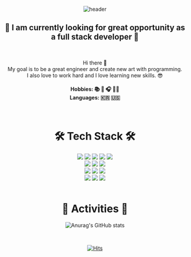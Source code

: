 <div align="center">

![header](https://capsule-render.vercel.app/api?type=waving&color=0:ff3f00,100:a82da8&height=300&section=header&text=Jiyeon%20Lee&fontSize=90&fontColor=ffffff&fontAlignY=40&fontAlign=70)

</div>

<h2 align="center"> 🤖 I am currently looking for great opportunity as a full stack developer 🤖 </h2> 
<br>
<p align="center">
Hi there 👋
<br>
My goal is to be a great engineer and create new art with programming.
<br>
I also love to work hard and I love learning new skills. 😎
</p>
<h4 align="center"> Hobbies: 📚 🎨 🎧 🚴‍♀️ <br> Languages: 🇰🇷 🇺🇸 </h4>
&nbsp
&nbsp
<h1 align="center"> 🛠 Tech Stack 🛠 </h1>

<div align="center">
<img src="https://img.shields.io/badge/Java-red?style=flat-square&logo=Java&logoColor=white"/></a> 
<img src="https://img.shields.io/badge/Javascript-ffb13b?style=flat-square&logo=Javascript&logoColor=white"/></a> 
<img src="https://img.shields.io/badge/CSS3-1572B6?style=flat-square&logo=CSS3&logoColor=white"/> </t>
<img src="https://img.shields.io/badge/HTML5-E34F26?style=flat-square&logo=HTML5&logoColor=white"/> 
<img src="https://img.shields.io/badge/Python-3766AB?style=flat-square&logo=Python&logoColor=white"/></a> 
<br/>
<img src="https://img.shields.io/badge/spring-brightgreen?style=flat-square&logo=Spring&logoColor=white"/></a> 
<img src="https://img.shields.io/badge/Node.js-339933?style=flat-square&logo=Node.js&logoColor=white"/>
<img src="https://img.shields.io/badge/Flask-000000?style=flat-square&logo=Flask&logoColor=white"/>
<br/>
<img src="https://img.shields.io/badge/React-61DAFB?style=flat-square&logo=React&logoColor=white"/>
<img src="https://img.shields.io/badge/styledComponents-DB7093?style=flat-square&logo=styled-components&logoColor=white"/>
<img src="https://img.shields.io/badge/AntDesign-0170FE?style=flat-square&logo=AntDesign&logoColor=white"/>
<br/>
<img src="https://img.shields.io/badge/Mysql-E6B91E?style=flat-square&logo=MySql&logoColor=white"/></a>
<img src="https://img.shields.io/badge/SQLite-003B57?style=flat-square&logo=SQLite&logoColor=white"/></a>
<img src="https://img.shields.io/badge/PostgreSQL-4169E1?style=flat-square&logo=PostgreSQL&logoColor=white"/></a>



</div>
&nbsp
&nbsp
<br>
<h1 align="center"> 🌟 Activities 🌟</h1>
<div align="center">
  
  ![Anurag's GitHub stats](https://github-readme-stats.vercel.app/api?username=jiyeonLeeLuda&show_icons=true&theme=synthwave)

  <br>

[![Hits](https://hits.seeyoufarm.com/api/count/incr/badge.svg?url=https%3A%2F%2Fgithub.com%2FjiyeonLeeLuda%2FjiyeonLeeLuda&count_bg=%23FF5A1C&title_bg=%23BC32E5&icon=macys.svg&icon_color=%23FFFFFF&title=hits&edge_flat=false)](https://hits.seeyoufarm.com)

</div>

